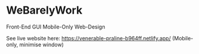 # WeBarelyWork
Front-End GUI Mobile-Only Web-Design

See live website here: https://venerable-praline-b964ff.netlify.app/
(Mobile-only, minimise window)
